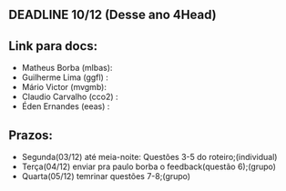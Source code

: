 ## DEADLINE 10/12 (Desse ano 4Head)

## Link para docs:
* Matheus Borba    (mlbas):
* Guilherme Lima   (ggfl) :
* Mário Victor     (mvgmb):
* Claudio Carvalho (cco2) :
* Éden Ernandes    (eeas) :         

## Prazos:
* Segunda(03/12) até meia-noite: Questões 3-5 do roteiro;(individual)
* Terça(04/12) enviar pra paulo borba o feedback(questão 6);(grupo)
* Quarta(05/12) temrinar questões 7-8;(grupo)
